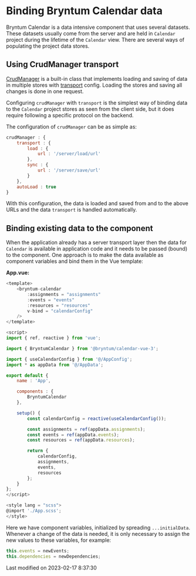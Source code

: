 # Binding Bryntum Calendar data

Bryntum Calendar is a data intensive component that uses several datasets. These datasets usually come from the server
and are held in `Calendar` project during the lifetime of the `Calendar` view. There are several ways of populating the
project data stores.

## Using CrudManager transport

[CrudManager](#Scheduler/data/CrudManager) is a built-in class that implements loading and saving of data in multiple
stores with [transport](#Scheduler/data/CrudManager#config-transport) config. Loading the stores and saving all
changes is done in one request.

Configuring `crudManager` with `transport` is the simplest way of binding data to the `Calendar` project stores as seen
from the client side, but it does require following a specific protocol on the backend.

The configuration of `crudManager` can be as simple as:

```javascript
crudManager : {
    transport : {
        load : {
            url : '/server/load/url'
        },
        sync : {
            url : '/server/save/url'
        }
    },
    autoLoad : true
}
```

With this configuration, the data is loaded and saved from and to the above URLs and the data `transport` is handled
automatically.

## Binding existing data to the component

When the application already has a server transport layer then the data for `Calendar` is available in application
code and it needs to be passed (bound) to the component. One approach is to make the data available as component
variables and bind them in the Vue template:

**App.vue:**

```javascript
<template>
    <bryntum-calendar
        :assignments = "assignments"
        :events = "events"
        :resources = "resources"
        v-bind = "calendarConfig"
    />
</template>

<script>
import { ref, reactive } from 'vue';

import { BryntumCalendar } from '@bryntum/calendar-vue-3';

import { useCalendarConfig } from '@/AppConfig';
import * as appData from '@/AppData';

export default {
    name : 'App',

    components : {
        BryntumCalendar
    },

    setup() {
        const calendarConfig = reactive(useCalendarConfig());

        const assignments = ref(appData.assignments);
        const events = ref(appData.events);
        const resources = ref(appData.resources);

        return {
            calendarConfig,
            assignments,
            events,
            resources
        };
    }
};
</script>

<style lang = "scss">
@import './App.scss';
</style>
```

Here we have component variables, initialized by spreading `...initialData`. Whenever a change of the data is needed,
it is only necessary to assign the new values to these variables, for example:

```javascript
this.events = newEvents;
this.dependencies = newDependencies;
```



<p class="last-modified">Last modified on 2023-02-17 8:37:30</p>
